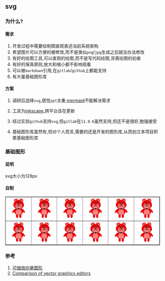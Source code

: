 ## svg

### 为什么?

#### 需求

1. 开发过程中需要绘制图直观表述当前系统架构
2. 希望图片可以方便的被修改,而不是类似`png`/`jpg`生成之后就没办法修改
3. 有好的绘图工具,可以直观的绘图,而不是写代码绘图,背离绘图的初衷
4. 有好的保真原则,放大和缩小都不影响观看
5. 可以被`markdown`引用,在`gitlab`/`github`上都能支持
6. 有大量基础图形库

#### 方案

1. 调研后选择`svg`,感觉`ppt`太重,[mermaid](https://mermaidjs.github.io/)不能解决需求
2. 工具为[inkscape](https://inkscape.org/),跨平台且在更新

3. 经过实验`github`支持`svg`,但`gitlab`在`11.9.6`虽然支持,但还不是很好,勉强接受
4. 基础图形库虽然有,但对个人而言,需要的还是开发的图形库,从而创立本项目积累基础图形库

### 基础图形

#### 说明

svg大小为128px

#### 自制

<table border=1 cellspacing=0>
    <tr>
        <td><img src="./diy/bear.svg" heigth="128px" width="128px"/></td>
        <td><img src="./diy/bear.svg" heigth="128px" width="128px"/></td>
        <td><img src="./diy/bear.svg" heigth="128px" width="128px"/></td>
        <td><img src="./diy/bear.svg" heigth="128px" width="128px"/></td>
        <td><img src="./diy/bear.svg" heigth="128px" width="128px"/></td>
        <td><img src="./diy/bear.svg" heigth="128px" width="128px"/></td>
    </tr>
    <tr>
        <td><img src="./diy/bear.svg" heigth="128px" width="128px"/></td>
        <td><img src="./diy/bear.svg" heigth="128px" width="128px"/></td>
        <td><img src="./diy/bear.svg" heigth="128px" width="128px"/></td>
        <td><img src="./diy/bear.svg" heigth="128px" width="128px"/></td>
        <td><img src="./diy/bear.svg" heigth="128px" width="128px"/></td>
        <td><img src="./diy/bear.svg" heigth="128px" width="128px"/></td>
    </tr>
</table>

### 参考

1. [可缩放向量图形](https://zh.wikipedia.org/wiki/%E5%8F%AF%E7%B8%AE%E6%94%BE%E5%90%91%E9%87%8F%E5%9C%96%E5%BD%A2)
2. [Comparison of vector graphics editors](https://en.wikipedia.org/wiki/Comparison_of_vector_graphics_editors)